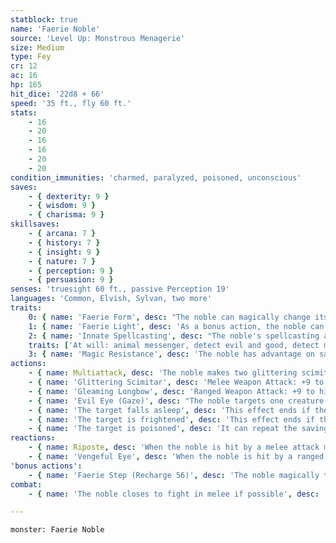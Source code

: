 ```yaml
---
statblock: true
name: 'Faerie Noble'
source: 'Level Up: Monstrous Menagerie'
size: Medium
type: Fey
cr: 12
ac: 16
hp: 165
hit_dice: '22d8 + 66'
speed: '35 ft., fly 60 ft.'
stats:
    - 16
    - 20
    - 16
    - 16
    - 20
    - 20
condition_immunities: 'charmed, paralyzed, poisoned, unconscious'
saves:
    - { dexterity: 9 }
    - { wisdom: 9 }
    - { charisma: 9 }
skillsaves:
    - { arcana: 7 }
    - { history: 7 }
    - { insight: 9 }
    - { nature: 7 }
    - { perception: 9 }
    - { persuasion: 9 }
senses: 'truesight 60 ft., passive Perception 19'
languages: 'Common, Elvish, Sylvan, two more'
traits:
    0: { name: 'Faerie Form', desc: "The noble can magically change its size between Large, Medium, and Tiny as an action. While Tiny, the bludgeoning, piercing, and slashing damage dealt by the noble's attacks is halved. Additionally, it has disadvantage on Strength checks and advantage on Dexterity checks. While Large, the noble has advantage on Strength checks. Its statistics are otherwise unchanged." }
    1: { name: 'Faerie Light', desc: 'As a bonus action, the noble can cast dim light for 30 feet, or extinguish its glow.' }
    2: { name: 'Innate Spellcasting', desc: "The noble's spellcasting ability is Charisma (spell save DC 17). It can innately cast the following spells, requiring no material components:" }
    traits: ['At will: animal messenger, detect evil and good, detect magic, disguise self', '3/day each: charm person, scrying, zone of truth', "1/day each: dream, geas, heroes' feast, magic circle, polymorph (self only)"]
    3: { name: 'Magic Resistance', desc: 'The noble has advantage on saving throws against spells and magical effects.' }
actions:
    - { name: Multiattack, desc: 'The noble makes two glittering scimitar attacks.' }
    - { name: 'Glittering Scimitar', desc: 'Melee Weapon Attack: +9 to hit, reach 5 ft., one target. Hit: 8 (1d6 + 5) slashing damage plus 10 (3d6) cold, fire, lightning, or psychic damage (its choice).' }
    - { name: 'Gleaming Longbow', desc: 'Ranged Weapon Attack: +9 to hit, range 150/600 ft., one target. This attack ignores half or three-quarters cover. Hit: 9 (1d8 + 5) piercing damage plus 14 (4d6) cold, fire, lightning, or psychic damage (its choice).' }
    - { name: 'Evil Eye (Gaze)', desc: "The noble targets one creature not under the effect of a faerie's Evil Eye within 60 feet. The target makes a DC 17 Wisdom saving throw. On a failed saving throw, the noble chooses one of the following effects to magically impose on the target. Each effect lasts for 1 minute." }
    - { name: 'The target falls asleep', desc: 'This effect ends if the target takes damage or another creature uses an action to rouse it.' }
    - { name: 'The target is frightened', desc: 'This effect ends if the target is ever 60 feet or more from the noble.' }
    - { name: 'The target is poisoned', desc: 'It can repeat the saving throw at the end of each of its turns, ending the effect on itself on a success.' }
reactions:
    - { name: Riposte, desc: 'When the noble is hit by a melee attack made by a creature it can see, it makes a glittering scimitar attack against the attacker.' }
    - { name: 'Vengeful Eye', desc: 'When the noble is hit by a ranged attack or targeted with a spell by a creature within 60 feet, it uses Evil Eye on the attacker if they can see each other.' }
'bonus actions':
    - { name: 'Faerie Step (Recharge 56)', desc: 'The noble magically teleports up to 60 feet to a space it can see.' }
combat:
    - { name: 'The noble closes to fight in melee if possible', desc: 'While doing so, it uses Vengeful Eye as its reaction to put isolated ranged attackers to sleep. If it feels outmatched by a strong melee opponent, it uses its reaction to make a glittering scimitar attack and then uses Faerie Step to move away on its turn. It flees when reduced to 55 hit points or fewer. Once out of sight, it casts disguise self.' }

---
```

```statblock
monster: Faerie Noble
```
